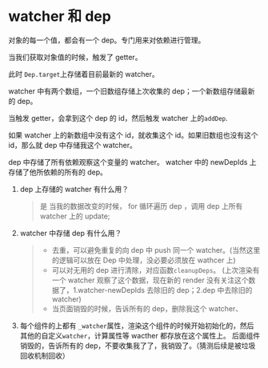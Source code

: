 # watcher 和 dep

对象的每一个值，都会有一个 dep。专门用来对依赖进行管理。

当我们获取对象值的时候，触发了 getter。

此时 `Dep.target`上存储着目前最新的 watcher。

watcher 中有两个数组，一个旧数组存储上次收集的 dep；一个新数组存储最新的 dep。

当触发 getter，会拿到这个 dep 的 id，然后触发 watcher 上的`addDep`.

如果 watcher 上的新数组中没有这个 id，就收集这个 id。如果旧数组也没有这个 id，那么就 dep 中存储我这个 watcher。

dep 中存储了所有依赖观察这个变量的 watcher。
watcher 中的 newDepIds 上存储了他所依赖的所有的 dep。

1. dep 上存储的 watcher 有什么用？
   > 是 当我的数据改变的时候， for 循环遍历 dep ，调用 dep 上所有 watcher 上的 update;
2. watcher 中存储 dep 有什么用？

   > - 去重，可以避免重复的向 dep 中 push 同一个 watcher。(当然这里的逻辑可以放在 Dep 中处理，没必要必须放在 wathcer 上)
   > - 可以对无用的 dep 进行清除，对应函数`cleanupDeps`。 (上次渲染有一个 watcher 观察了这个数据，现在新的 render 没有关注这个数据了，1.watcher-newDepIds 去除旧的 dep；2.dep 中去除旧的 watcher)
   > - 当页面销毁的时候，告诉所有的 dep，删除我这个 watcher、

3. 每个组件的上都有 `_watcher`属性，渲染这个组件的时候开始初始化的，然后其他的自定义`watcher`，计算属性等 wacther 都存放在这个属性上。
   后面组件销毁的，告诉所有的 dep，不要收集我了了，我销毁了。（猜测后续是被垃圾回收机制回收）
